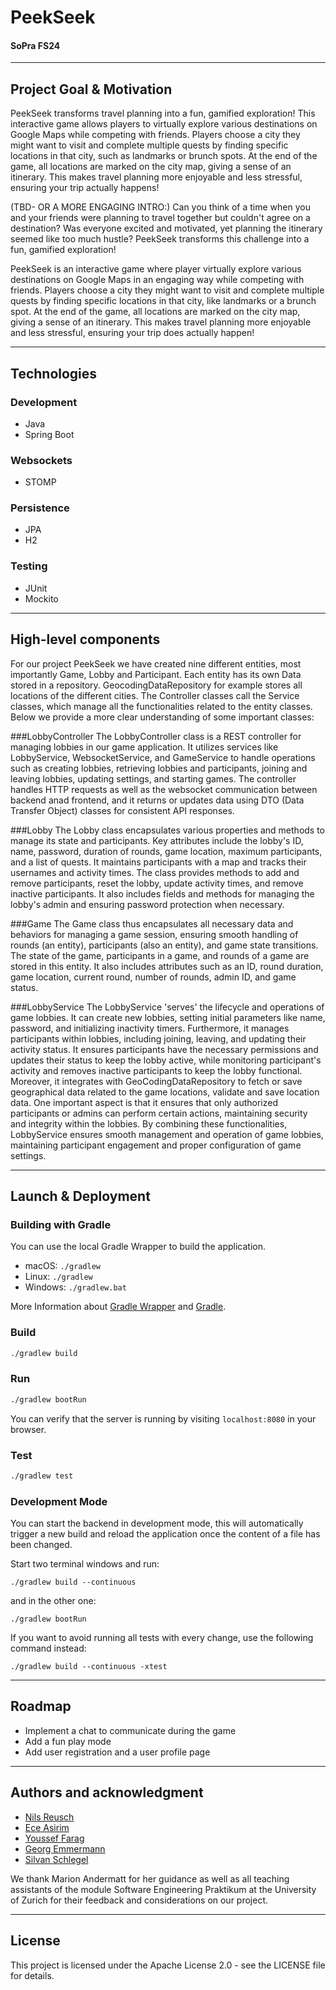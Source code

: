 # PeekSeek
#### SoPra FS24
___
## Project Goal & Motivation
PeekSeek transforms travel planning into a fun, gamified exploration! This interactive game allows players to virtually explore various destinations on Google Maps while competing with friends. Players choose a city they might want to visit and complete multiple quests by finding specific locations in that city, such as landmarks or brunch spots. At the end of the game, all locations are marked on the city map, giving a sense of an itinerary. This makes travel planning more enjoyable and less stressful, ensuring your trip actually happens!

(TBD- OR A MORE ENGAGING INTRO:)
Can you think of a time when you and your friends were planning to travel together but couldn't agree on a destination? Was everyone excited and motivated, yet planning the itinerary seemed like too much hustle? PeekSeek transforms this challenge into a fun, gamified exploration!

PeekSeek is an interactive game where player virtually explore various destinations on Google Maps in an engaging way while competing with friends. Players choose a city they might want to visit and complete multiple quests by finding specific locations in that city, like landmarks or a brunch spot. At the end of the game, all locations are marked on the city map, giving a sense of an itinerary. This makes travel planning more enjoyable and less stressful, ensuring your trip does actually happen!
___
## Technologies
### Development
- Java
- Spring Boot
### Websockets
- STOMP
### Persistence
- JPA
- H2
### Testing
- JUnit
- Mockito
___
## High-level components
For our project PeekSeek we have created nine different entities, most importantly Game, Lobby and Participant. Each entity has its own Data stored in a repository. GeocodingDataRepository for example stores all locations of the different cities. The Controller classes call the Service classes, which manage all the functionalities related to the entity classes. Below we provide a more clear understanding of some important classes:

###LobbyController
The LobbyController class is a REST controller for managing lobbies in our game application. It utilizes services like LobbyService, WebsocketService, and GameService to handle operations such as creating lobbies, retrieving lobbies and participants, joining and leaving lobbies, updating settings, and starting games. The controller handles HTTP requests as well as the websocket communication between backend anad frontend, and it returns or updates data using DTO (Data Transfer Object) classes for consistent API responses.

###Lobby
The Lobby class encapsulates various properties and methods to manage its state and participants. Key attributes include the lobby's ID, name, password, duration of rounds, game location, maximum participants, and a list of quests. It maintains participants with a map and tracks their usernames and activity times. The class provides methods to add and remove participants, reset the lobby, update activity times, and remove inactive participants. It also includes fields and methods for managing the lobby's admin and ensuring password protection when necessary.

###Game
The Game class thus encapsulates all necessary data and behaviors for managing a game session, ensuring smooth handling of rounds (an entity), participants (also an entity), and game state transitions.  The state of the game, participants in a game, and rounds of a game are stored in this entity. It also includes attributes such as an ID, round duration, game location, current round, number of rounds, admin ID, and game status. 

###LobbyService
The LobbyService 'serves' the lifecycle and operations of game lobbies. It can
create new lobbies, setting initial parameters like name, password, and initializing inactivity timers.
Furthermore, it manages participants within lobbies, including joining, leaving, and updating their activity status. It ensures participants have the necessary permissions and updates their status to keep the lobby active, while monitoring participant's activity and removes inactive participants to keep the lobby functional.
Moreover, it integrates with GeoCodingDataRepository to fetch or save geographical data related to the game locations, validate and save location data.
One important aspect is that it ensures that only authorized participants or admins can perform certain actions, maintaining security and integrity within the lobbies.
By combining these functionalities, LobbyService ensures smooth management and operation of game lobbies, maintaining participant engagement and proper configuration of game settings.


___
## Launch & Deployment
### Building with Gradle

You can use the local Gradle Wrapper to build the application.

-   macOS: `./gradlew`
-   Linux: `./gradlew`
-   Windows: `./gradlew.bat`

More Information about [Gradle Wrapper](https://docs.gradle.org/current/userguide/gradle_wrapper.html) and [Gradle](https://gradle.org/docs/).

### Build

```bash
./gradlew build
```

### Run

```bash
./gradlew bootRun
```

You can verify that the server is running by visiting `localhost:8080` in your browser.

### Test

```bash
./gradlew test
```

### Development Mode

You can start the backend in development mode, this will automatically trigger a new build and reload the application
once the content of a file has been changed.

Start two terminal windows and run:

`./gradlew build --continuous`

and in the other one:

`./gradlew bootRun`

If you want to avoid running all tests with every change, use the following command instead:

`./gradlew build --continuous -xtest`
___
## Roadmap
- Implement a chat to communicate during the game
- Add a fun play mode
- Add user registration and a user profile page
___
## Authors and acknowledgment
- [Nils Reusch](https://github.com/Arche1ion)
- [Ece Asirim](https://github.com/asirimece)  
- [Youssef Farag](https://github.com/Figo2003)  
- [Georg Emmermann](https://github.com/emmge)  
- [Silvan Schlegel](https://github.com/silvanschlegel)

We thank Marion Andermatt for her guidance as well as all teaching assistants of the module Software Engineering Praktikum at the University of Zurich for their feedback and considerations on our project.
___
## License
This project is licensed under the Apache License 2.0 - see the LICENSE file for details.



